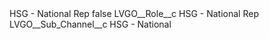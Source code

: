 <?xml version="1.0" encoding="UTF-8"?>
<CustomMetadata xmlns="http://soap.sforce.com/2006/04/metadata" xmlns:xsi="http://www.w3.org/2001/XMLSchema-instance" xmlns:xsd="http://www.w3.org/2001/XMLSchema">
    <label>HSG - National Rep</label>
    <protected>false</protected>
    <values>
        <field>LVGO__Role__c</field>
        <value xsi:type="xsd:string">HSG - National Rep</value>
    </values>
    <values>
        <field>LVGO__Sub_Channel__c</field>
        <value xsi:type="xsd:string">HSG - National</value>
    </values>
</CustomMetadata>
